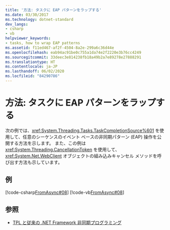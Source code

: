 ```yaml
---
title: '方法: タスクに EAP パターンをラップする'
ms.date: 03/30/2017
ms.technology: dotnet-standard
dev_langs:
- csharp
- vb
helpviewer_keywords:
- tasks, how to wrap EAP patterns
ms.assetid: f11ed467-af2f-4504-8a2e-299a6c36d44e
ms.openlocfilehash: eab94ac91be0c755a1da74e2f2220e3b76cc4249
ms.sourcegitcommit: 33deec3e814238fb18a49b2a7e89278e27888291
ms.translationtype: HT
ms.contentlocale: ja-JP
ms.lasthandoff: 06/02/2020
ms.locfileid: "84290786"
---
```

# <a name="how-to-wrap-eap-patterns-in-a-task"></a>方法: タスクに EAP パターンをラップする
次の例では、<xref:System.Threading.Tasks.TaskCompletionSource%601> を使用して、任意のシーケンスのイベント ベースの非同期パターン (EAP) 操作を公開する方法を示します。 また、この例は <xref:System.Threading.CancellationToken> を使用して、<xref:System.Net.WebClient> オブジェクトの組み込みキャンセル メソッドを呼び出す方法も示しています。  
  
## <a name="example"></a>例  
 [!code-csharp[FromAsync#08](../../../samples/snippets/csharp/VS_Snippets_Misc/fromasync/cs/fromasync.cs#08)]
 [!code-vb[FromAsync#08](../../../samples/snippets/visualbasic/VS_Snippets_Misc/fromasync/vb/module1.vb#08)]  
  
## <a name="see-also"></a>参照

- [TPL と従来の .NET Framework 非同期プログラミング](tpl-and-traditional-async-programming.md)
